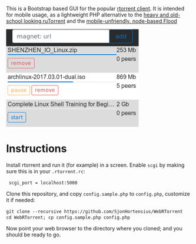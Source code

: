 This is a Bootstrap based GUI for the popular [rtorrent client](https://github.com/rakshasa/rtorrent).
It is intended for mobile usage, as a lightweight PHP alternative to the [heavy and old-school looking ruTorrent](https://github.com/Novik/ruTorrent/) and the [mobile-unfriendly, node-based Flood](https://github.com/jfurrow/flood)

![screenshot](https://raw.githubusercontent.com/SjonHortensius/WebRTorrent/gh-pages/screenshot.png)

Instructions
============

Install rtorrent and run it (for example) in a screen. Enable `scgi` by making sure this is in your `.rtorrent.rc`:

```
 scgi_port = localhost:5000
```

Clone this repository, and copy `config.sample.php` to `config.php`, customize it if needed:

```
git clone --recursive https://github.com/SjonHortensius/WebRTorrent
cd WebRTorrent; cp config.sample.php config.php
```

Now point your web browser to the directory where you cloned; and you should be ready to go.